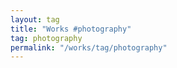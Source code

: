 ```yaml
---
layout: tag
title: "Works #photography"
tag: photography
permalink: "/works/tag/photography"
---
```

